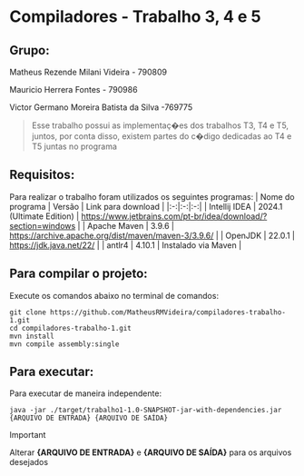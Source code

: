 # Compiladores - Trabalho 3, 4 e 5

## Grupo:
Matheus Rezende Milani Videira - 790809

Mauricio Herrera Fontes - 790986

Victor Germano Moreira Batista da Silva -769775

> Esse trabalho possui as implementaç�es dos trabalhos T3, T4 e T5, juntos, por conta disso, existem partes do c�digo dedicadas ao T4 e T5 juntas no programa 

## Requisitos:
Para realizar o trabalho foram utilizados os seguintes programas:
| Nome do programa | Versão | Link para download |
|:-:|:-:|:-:|
| Intellij IDEA | 2024.1 (Ultimate Edition) | https://www.jetbrains.com/pt-br/idea/download/?section=windows |
| Apache Maven | 3.9.6 | https://archive.apache.org/dist/maven/maven-3/3.9.6/ |
| OpenJDK | 22.0.1 | https://jdk.java.net/22/ |
| antlr4 | 4.10.1 | Instalado via Maven |

## Para compilar o projeto:
Execute os comandos abaixo no terminal de comandos:
```
git clone https://github.com/MatheusRMVideira/compiladores-trabalho-1.git
cd compiladores-trabalho-1.git
mvn install
mvn compile assembly:single
```

## Para executar:
Para executar de maneira independente:
```
java -jar ./target/trabalho1-1.0-SNAPSHOT-jar-with-dependencies.jar {ARQUIVO DE ENTRADA} {ARQUIVO DE SAÍDA}
```
>[!IMPORTANT]
>Alterar __{ARQUIVO DE ENTRADA}__ e __{ARQUIVO DE SAÍDA}__ para os arquivos desejados
